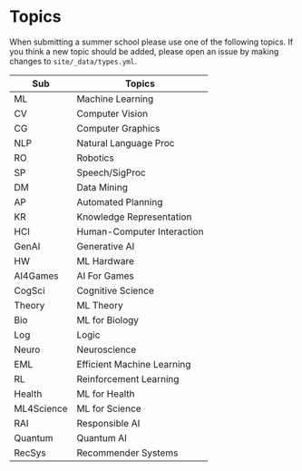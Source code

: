 # Topics

When submitting a summer school please use one of the following topics. If you think a new topic should be added, please open an issue by making changes to `site/_data/types.yml`.

| Sub       | Topics                    |
|-----------|---------------------------|
| ML        | Machine Learning          |
| CV        | Computer Vision           |
| CG        | Computer Graphics         |
| NLP       | Natural Language Proc     |
| RO        | Robotics                  |
| SP        | Speech/SigProc            |
| DM        | Data Mining               |
| AP        | Automated Planning        |
| KR        | Knowledge Representation  |
| HCI       | Human-Computer Interaction|
| GenAI     | Generative AI             |
| HW        | ML Hardware               |
| AI4Games  | AI For Games              |
| CogSci    | Cognitive Science         |
| Theory    | ML Theory                 |
| Bio       | ML for Biology            |
| Log       | Logic                     |
| Neuro     | Neuroscience              |
| EML       | Efficient Machine Learning|
| RL        | Reinforcement Learning    |
| Health    | ML for Health             |
| ML4Science| ML for Science            |
| RAI       | Responsible AI            |
| Quantum   | Quantum AI                |
| RecSys    | Recommender Systems       |
